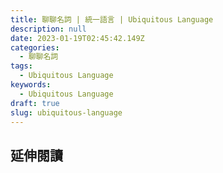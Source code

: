 ```yaml
---
title: 聊聊名詞 | 統一語言 | Ubiquitous Language
description: null
date: 2023-01-19T02:45:42.149Z
categories:
  - 聊聊名詞
tags:
  - Ubiquitous Language
keywords:
  - Ubiquitous Language
draft: true
slug: ubiquitous-language
---
```



<!--more-->

## 延伸閱讀
